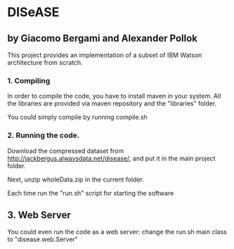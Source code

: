 # DISeASE
## by Giacomo Bergami and Alexander Pollok

This project provides an implementation of a subset of IBM Watson architecture from scratch.

### 1. Compiling

In order to compile the code, you have to install maven in your system.
All the libraries are provided via maven repository and the "libraries" folder.

You could simply compile by running compile.sh

### 2. Running the code.

Download the compressed dataset from http://jackbergus.alwaysdata.net/disease/, and put it in the main project folder.

Next, unzip wholeData.zip in the current folder. 

Each time run the "run.sh" script for starting the software

## 3. Web Server

You could even run the code as a web server: change the run.sh main class to "disease.web.Server"

